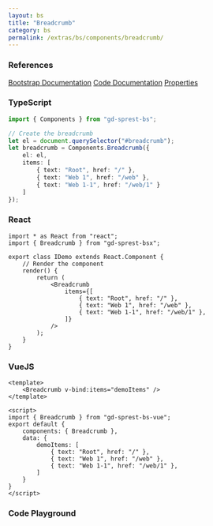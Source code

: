 ```yaml
---
layout: bs
title: "Breadcrumb"
category: bs
permalink: /extras/bs/components/breadcrumb/
---
```


### References

<div class="bs">
    <div class="list-group">
        <a class="list-group-item list-group-item-action" href="https://getbootstrap.com/docs/4.4/components/breadcrumb">Bootstrap Documentation</a>
        <a class="list-group-item list-group-item-action" href="/docs/sprest-bs/modules/_components_breadcrumb_d_.html">Code Documentation</a>
        <a class="list-group-item list-group-item-action" href="/docs/sprest-bs/interfaces/_components_breadcrumb_d_.ibreadcrumbprops.html">Properties</a>
    </div>
</div>

### TypeScript

```ts
import { Components } from "gd-sprest-bs";

// Create the breadcrumb
let el = document.querySelector("#breadcrumb");
let breadcrumb = Components.Breadcrumb({
    el: el,
    items: [
        { text: "Root", href: "/" },
        { text: "Web 1", href: "/web" },
        { text: "Web 1-1", href: "/web/1" }
    ]
});
```

### React

```tsx
import * as React from "react";
import { Breadcrumb } from "gd-sprest-bsx";

export class IDemo extends React.Component {
    // Render the component
    render() {
        return (
            <Breadcrumb
                items={[
                    { text: "Root", href: "/" },
                    { text: "Web 1", href: "/web" },
                    { text: "Web 1-1", href: "/web/1" },
                ]}
            />
        );
    }
}
```

### VueJS

```vue
<template>
    <Breadcrumb v-bind:items="demoItems" />
</template>

<script>
import { Breadcrumb } from "gd-sprest-bs-vue";
export default {
    components: { Breadcrumb },
    data: {
        demoItems: [
            { text: "Root", href: "/" },
            { text: "Web 1", href: "/web" },
            { text: "Web 1-1", href: "/web/1" },
        ]
    }
}
</script>
```

### Code Playground

<div id="playground" class="bs"></div>
<script type="text/javascript">
    // Wait for the page to load
    window.addEventListener("load", function() {
        // Create the code editor
        var editor = CodeEditor(document.getElementById("playground"), true, [
            '// Create the breadcrumb',
            'Components.Breadcrumb({',
            '\tel: app,',
            '\titems: [',
            '\t\t{ text: "Root", href: "/" },',
            '\t\t{ text: "Web 1", href: "/web" },',
            '\t\t{ text: "Web 1-1", href: "/web/1" }',
            '\t]',
            '});'
        ].join('\n'));
    });
</script>

